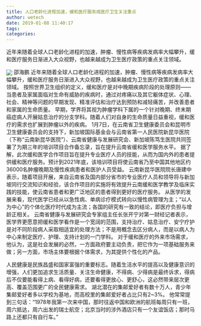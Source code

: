 ```yaml
---
title: 人口老龄化进程加速，缓和医疗服务成医疗卫生关注重点
author: wetech
date: 2019-01-08 11:40:17
tags: 
categories: 
---
```

近年来随着全球人口老龄化进程的加速，肿瘤、慢性病等疾病发病率大幅攀升，缓和医疗服务日渐进入大众视野，也越来越成为卫生医疗政策的重点关注领域。
<!-- more -->
<img align="center" border="0" src="https://imgcdn.yicai.com/uppics/images/2019/01/5c6231c81ac700e0bc950d47b0c47228.jpg" />
邵海鹏
近年来随着全球人口老龄化进程的加速，肿瘤、慢性病等疾病发病率大幅攀升，缓和医疗服务日渐进入大众视野，也越来越成为卫生医疗政策的重点关注领域。
按照世界卫生组织的定义，缓和医疗是对中晚期疾病阶段的处理原则——当患者及家属面临对生命有威胁的疾病时，通过对疼痛以及其它躯体症状、心理、社会、精神等问题的早期发现、精准评估和治疗达到预防和减轻痛苦，并改善患者和家属的生命质量。
早期，学界将其视为肿瘤学科下属的一个针对晚期、终末期癌症病人开展姑息治疗的分支学科。随着人们对自身的生命质量日益重视，缓和医疗的需求也扩展到肿瘤以外的疾病。
1月7日，在云南省卫生健康委员会和昆明市卫生健康委员会的支持下，新加坡国际基金会与云南省第一人民医院新昆华医院（下称“云南新昆华医院”）、云南省健康与发展研究会、新加坡陈笃生医院共同签署了为期三年的培训项目合作备忘录，旨在提升云南省缓和医学服务水平。
据了解，此次缓和医学合作项目旨在提升专业医疗人员的技能，从而为国内外的患者提供缓和医疗服务。预计到2021年底，该培训项目将使云南省乃至中国其他地区约36000名肿瘤晚期及慢性疾病患者和医护人员受益。
云南新昆华医院院长唐建中表示，随着项目开展，来自云南省及国内部分省市的专业医疗人员和领导将与新加坡同行交流知识和经验，该合作项目的实施将有效提升云南缓和医学教学及临床实践的技能，使云南省患者和更广泛地区的患者得到更好的医疗服务。
从医学的发展来看，现代医学已经从以急性病、单病诊疗模式转向以慢性病管理为主；“以人为中心”的个体化医疗时代成为主流；各国的研究有一致的结论，即医疗负担与增龄正相关。
云南省健康与发展研究会专家组主任长张开宁对第一财经记者表示，医学界更愿意把缓和医学看作是一个宽阔的范围，支持治疗、姑息治疗、安宁疗护是对不同阶段病人采取相适宜的处理方法；不是用概念去区分病人，而是以病人为中心来制定医疗、护理、支持计划的一门学科。
对于缓和医疗的外来市场需求，他认为，这是社会发展的必然，一方面政府要主动负责，把它作为一项基础服务来做；另一方面，市场主体要根据个体需求，为其提供个性化的产品。
 
 
人民健康是民族昌盛和国家富强的重要标志。随着生活水平的提高以及健康意识的增强，人们更加追求生活质量、关注生命健康，不得病、少得病是最终诉求，得病后不仅要能看得上病、看得好病，还要看得更放心、更舒心，这必然带来层次更高、覆盖范围更广的全民健康需求。
湖北潜在的集邮爱好者有数十万人，青少年集邮爱好者多以学校为基地，而高校里的集邮爱好者占比只有2~3%。
他常常提到三句话：“1978年我第一次来中国，那时往返中国和欧洲的航班每周只有一班，周六抵达，周六出发的瑞士航空；北京当时的涉外酒店只有一个友谊饭店；那时马路上还都只有自行车。”
